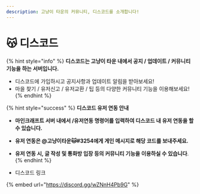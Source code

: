 ```yaml
---
description: 고냥이 타운의 커뮤니티, 디스코드를 소개합니다!
---
```


# 😽 디스코드

{% hint style="info" %}
**디스코드는 고냥이 타운 내에서 공지 / 업데이트 / 커뮤니티 기능을 하는 서버입니다.**

* 디스코드에 가입하시고 공지사항과 업데이트 알림을 받아보세요!
* 마을 찾기 / 유저신고 / 유저교환 / 팁 등의 다양한 커뮤니티 기능을 이용해보세요!
{% endhint %}

{% hint style="success" %}
**디스코드 유저 연동 안내**

* **마인크래프트 서버 내에서 /유저연동 명령어를 입력하여 디스코드 내 유저 연동을 할 수 있습니다.**
* **유저 연동은 @고냥이타운🐱#3254에게 게인 메시지로 해당 코드를 보내주세요.**
* **유저 연동 시, 글 작성 및 통화방 입장 등의 커뮤니티 기능을 이용하실 수 있습니다**.
{% endhint %}

* 디스코드 링크

{% embed url="https://discord.gg/wZNnH4Pb9G" %}
